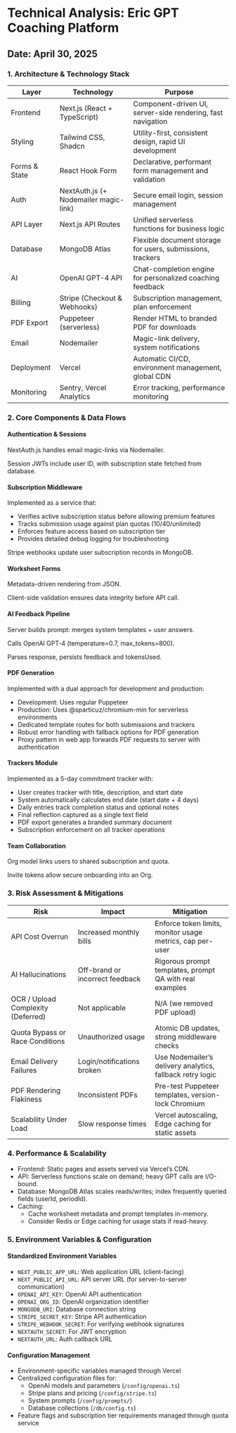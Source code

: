 # Technical Analysis: Eric GPT Coaching Platform
## Date: April 30, 2025

### 1. Architecture & Technology Stack

| Layer | Technology | Purpose |
| --- | --- | --- |
| Frontend | Next.js (React + TypeScript) | Component-driven UI, server-side rendering, fast navigation |
| Styling | Tailwind CSS, Shadcn | Utility-first, consistent design, rapid UI development |
| Forms & State | React Hook Form | Declarative, performant form management and validation |
| Auth | NextAuth.js (+ Nodemailer magic-link) | Secure email login, session management |
| API Layer | Next.js API Routes | Unified serverless functions for business logic |
| Database | MongoDB Atlas | Flexible document storage for users, submissions, trackers |
| AI | OpenAI GPT-4 API | Chat-completion engine for personalized coaching feedback |
| Billing | Stripe (Checkout & Webhooks) | Subscription management, plan enforcement |
| PDF Export | Puppeteer (serverless) | Render HTML to branded PDF for downloads |
| Email | Nodemailer | Magic-link delivery, system notifications |
| Deployment | Vercel | Automatic CI/CD, environment management, global CDN |
| Monitoring | Sentry, Vercel Analytics | Error tracking, performance monitoring |

### 2. Core Components & Data Flows

#### Authentication & Sessions

NextAuth.js handles email magic-links via Nodemailer.

Session JWTs include user ID, with subscription state fetched from database.

#### Subscription Middleware

Implemented as a service that:
- Verifies active subscription status before allowing premium features
- Tracks submission usage against plan quotas (10/40/unlimited)
- Enforces feature access based on subscription tier
- Provides detailed debug logging for troubleshooting

Stripe webhooks update user subscription records in MongoDB.

#### Worksheet Forms

Metadata-driven rendering from JSON.

Client-side validation ensures data integrity before API call.

#### AI Feedback Pipeline

Server builds prompt: merges system templates + user answers.

Calls OpenAI GPT-4 (temperature=0.7, max_tokens=800).

Parses response, persists feedback and tokensUsed.

#### PDF Generation

Implemented with a dual approach for development and production:
- Development: Uses regular Puppeteer
- Production: Uses @sparticuz/chromium-min for serverless environments
- Dedicated template routes for both submissions and trackers
- Robust error handling with fallback options for PDF generation
- Proxy pattern in web app forwards PDF requests to server with authentication

#### Trackers Module

Implemented as a 5-day commitment tracker with:
- User creates tracker with title, description, and start date
- System automatically calculates end date (start date + 4 days)
- Daily entries track completion status and optional notes
- Final reflection captured as a single text field
- PDF export generates a branded summary document
- Subscription enforcement on all tracker operations

#### Team Collaboration

Org model links users to shared subscription and quota.

Invite tokens allow secure onboarding into an Org.

### 3. Risk Assessment & Mitigations

| Risk | Impact | Mitigation |
| --- | --- | --- |
| API Cost Overrun | Increased monthly bills | Enforce token limits, monitor usage metrics, cap per-user |
| AI Hallucinations | Off-brand or incorrect feedback | Rigorous prompt templates, prompt QA with real examples |
| OCR / Upload Complexity (Deferred) | Not applicable | N/A (we removed PDF upload) |
| Quota Bypass or Race Conditions | Unauthorized usage | Atomic DB updates, strong middleware checks |
| Email Delivery Failures | Login/notifications broken | Use Nodemailer’s delivery analytics, fallback retry logic |
| PDF Rendering Flakiness | Inconsistent PDFs | Pre-test Puppeteer templates, version-lock Chromium |
| Scalability Under Load | Slow response times | Vercel autoscaling, Edge caching for static assets |

### 4. Performance & Scalability

* Frontend: Static pages and assets served via Vercel’s CDN.
* API: Serverless functions scale on demand; heavy GPT calls are I/O-bound.
* Database: MongoDB Atlas scales reads/writes; index frequently queried fields (userId, periodId).
* Caching:
	+ Cache worksheet metadata and prompt templates in-memory.
	+ Consider Redis or Edge caching for usage stats if read-heavy.

### 5. Environment Variables & Configuration

#### Standardized Environment Variables

* `NEXT_PUBLIC_APP_URL`: Web application URL (client-facing)
* `NEXT_PUBLIC_API_URL`: API server URL (for server-to-server communication)
* `OPENAI_API_KEY`: OpenAI API authentication
* `OPENAI_ORG_ID`: OpenAI organization identifier
* `MONGODB_URI`: Database connection string
* `STRIPE_SECRET_KEY`: Stripe API authentication
* `STRIPE_WEBHOOK_SECRET`: For verifying webhook signatures
* `NEXTAUTH_SECRET`: For JWT encryption
* `NEXTAUTH_URL`: Auth callback URL

#### Configuration Management

* Environment-specific variables managed through Vercel
* Centralized configuration files for:
  * OpenAI models and parameters (`/config/openai.ts`)
  * Stripe plans and pricing (`/config/stripe.ts`)
  * System prompts (`/config/prompts/`)
  * Database collections (`/db/config.ts`)
* Feature flags and subscription tier requirements managed through quota service